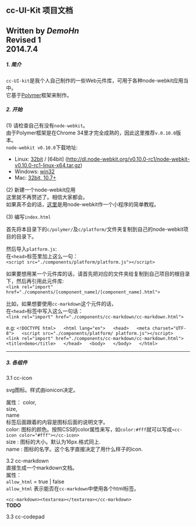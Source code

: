 
## cc-UI-Kit 项目文档

Written by _DemoHn_  
Revised 1  
2014.7.4  
-------------------------

##### 1. 简介
`cc-UI-kit`是我个人自己制作的一些Web元件库，可用于各种node-webkit应用当中。  
它基于[Polymer](http://www.polymer-project.org)框架来制作。  
  
  
##### 2. 开始
  
(1) 请检查自己有没有`node-webkit`。  
由于Polymer框架是在Chrome 34里才完全成熟的，因此这里推荐`v.0.10.0`版本。  
`node-webkit v0.10.0`下载地址:

* Linux: [32bit](http://dl.node-webkit.org/v0.10.0-rc1/node-webkit-v0.10.0-rc1-linux-ia32.tar.gz) / [64bit] (http://dl.node-webkit.org/v0.10.0-rc1/node-webkit-v0.10.0-rc1-linux-x64.tar.gz)
* Windows: [win32](http://dl.node-webkit.org/v0.10.0-rc1/node-webkit-v0.10.0-rc1-win-ia32.zip)
* Mac: [32bit, 10.7+](http://dl.node-webkit.org/v0.10.0-rc1/node-webkit-v0.10.0-rc1-osx-ia32.zip)
  
(2) 新建一个node-webkit应用  
这里就不再赘述了。相信大家都会。    
如果真不会的话，[这里](https://github.com/rogerwang/node-webkit/wiki/Getting-Started-with-node-webkit)是用node-webkit作一个小程序的简单教程。

(3) 编写`index.html`

首先将本目录下的`c/polymer/`及`c/platform/`文件夹复制到自己的node-webkit项目的目录下。  

然后导入`platform.js`:  
在`<head>`标签里加上这么一句：  
`<script src="./components/platform/platform.js"></script>`
   
如果要想用某一个元件库的话，请首先把对应的文件夹给复制到自己项目的根目录下，然后再引用此元件库:  
`<link rel="import" href="./components/[component_name]/[component_name].html">`
   
比如，如果想要使用`cc-markdown`这个元件的话，  
在`<head>`标签中写入这么一句话：  
`<link rel="import" href="./components/cc-markdown/cc-markdown.html">`

e.g:
`
    <!DOCTYPE html>  
    <html lang="en">  
    <head>  
      <meta charset="UTF-8">  
      <script src="./components/platform/ platform.js"></script>  
      <link rel="import" href="./components/cc-markdown/cc-markdown.html">  
      <title>demo</title>  
    </head>  
    <body>  
    </body>  
    </html>  
`

-----------------------

##### 3. 各组件

3.1 cc-icon

svg图标。样式由ionicon决定。

属性：
color,  
 size,  
 name  
标签后面跟着的内容是图标后面的说明文字。    
color: 图标的颜色。按照CSS的color属性来写，如`color:#fff`就可以写成`<cc-icon color="#fff"></cc-icon>`  
size :  图标的大小。默认为16px.格式同上.  
name : 图标的名字。这个名字直接决定了用什么样子的icon.  

    
3.2 cc-markdown  
直接生成一个markdown文档。  
属性：  
`allow_html` = true | false  
`allow_html` 表示能否在`cc-markdown`中使用各个html标签。  

`<cc-markdown><textarea></textarea></cc-markdown>`  
**TODO**  
  
3.3 cc-codepad  
